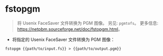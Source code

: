 # fstopgm

> 将 Usenix FaceSaver 文件转换为 PGM 图像。
> 另见: `pgmtofs`。
> 更多信息: <https://netpbm.sourceforge.net/doc/fstopgm.html>。

- 将指定的 Usenix FaceSaver 文件转换为 PGM 图像：

`fstopgm {{path/to/input.fs}} > {{path/to/output.pgm}}`